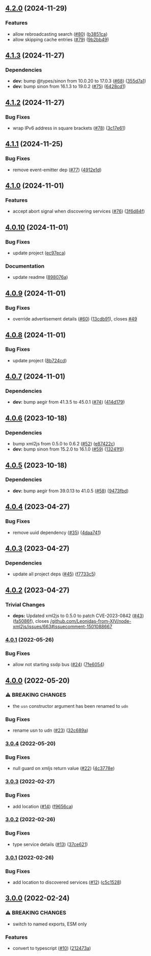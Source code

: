 ## [4.2.0](https://github.com/achingbrain/ssdp/compare/v4.1.3...v4.2.0) (2024-11-29)

### Features

* allow rebroadcasting search ([#80](https://github.com/achingbrain/ssdp/issues/80)) ([b3851ca](https://github.com/achingbrain/ssdp/commit/b3851ca76f46050da8d68020edcc8e3538399dc3))
* allow skipping cache entries ([#79](https://github.com/achingbrain/ssdp/issues/79)) ([9b2bb49](https://github.com/achingbrain/ssdp/commit/9b2bb49451c6235c587c6d01af8cae095f66e2fd))

## [4.1.3](https://github.com/achingbrain/ssdp/compare/v4.1.2...v4.1.3) (2024-11-27)

### Dependencies

* **dev:** bump @types/sinon from 10.0.20 to 17.0.3 ([#68](https://github.com/achingbrain/ssdp/issues/68)) ([355d7a1](https://github.com/achingbrain/ssdp/commit/355d7a177e905504c45d065dbd5a889a1defe320))
* **dev:** bump sinon from 16.1.3 to 19.0.2 ([#75](https://github.com/achingbrain/ssdp/issues/75)) ([6428cd1](https://github.com/achingbrain/ssdp/commit/6428cd10529847bb0d5475e57ff711b58acd9527))

## [4.1.2](https://github.com/achingbrain/ssdp/compare/v4.1.1...v4.1.2) (2024-11-27)

### Bug Fixes

* wrap IPv6 address in square brackets ([#78](https://github.com/achingbrain/ssdp/issues/78)) ([3c17e61](https://github.com/achingbrain/ssdp/commit/3c17e61e9057d2338c3408406d6e3071970edda5))

## [4.1.1](https://github.com/achingbrain/ssdp/compare/v4.1.0...v4.1.1) (2024-11-25)

### Bug Fixes

* remove event-emitter dep ([#77](https://github.com/achingbrain/ssdp/issues/77)) ([4912e1d](https://github.com/achingbrain/ssdp/commit/4912e1d729f8cf2c067e447d75b727898e003817))

## [4.1.0](https://github.com/achingbrain/ssdp/compare/v4.0.10...v4.1.0) (2024-11-01)

### Features

* accept abort signal when discovering services ([#76](https://github.com/achingbrain/ssdp/issues/76)) ([3f6d84f](https://github.com/achingbrain/ssdp/commit/3f6d84f1faab083529a43aa1b0b402c91b8d9c17))

## [4.0.10](https://github.com/achingbrain/ssdp/compare/v4.0.9...v4.0.10) (2024-11-01)

### Bug Fixes

* update project ([ec97eca](https://github.com/achingbrain/ssdp/commit/ec97eca1fa82c6efad298051fe9a1275337afcb7))

### Documentation

* update readme ([898076a](https://github.com/achingbrain/ssdp/commit/898076a76c0ad5f5c8201ba2c12ffa4c553ea918))

## [4.0.9](https://github.com/achingbrain/ssdp/compare/v4.0.8...v4.0.9) (2024-11-01)

### Bug Fixes

* override advertisement details ([#60](https://github.com/achingbrain/ssdp/issues/60)) ([13cdb91](https://github.com/achingbrain/ssdp/commit/13cdb91d9913141cd410a6959a8b2294c1dddbd0)), closes [#49](https://github.com/achingbrain/ssdp/issues/49)

## [4.0.8](https://github.com/achingbrain/ssdp/compare/v4.0.7...v4.0.8) (2024-11-01)

### Bug Fixes

* update project ([8b724cd](https://github.com/achingbrain/ssdp/commit/8b724cd8d833158e4d9d4101226aef9cd524c67f))

## [4.0.7](https://github.com/achingbrain/ssdp/compare/v4.0.6...v4.0.7) (2024-11-01)

### Dependencies

* **dev:** bump aegir from 41.3.5 to 45.0.1 ([#74](https://github.com/achingbrain/ssdp/issues/74)) ([414d179](https://github.com/achingbrain/ssdp/commit/414d1799a5df0479dfdb2a2ee7f289d2da98eeb7))

## [4.0.6](https://github.com/achingbrain/ssdp/compare/v4.0.5...v4.0.6) (2023-10-18)


### Dependencies

* bump xml2js from 0.5.0 to 0.6.2 ([#52](https://github.com/achingbrain/ssdp/issues/52)) ([e87422c](https://github.com/achingbrain/ssdp/commit/e87422c1f04728adc18e5f0568ab5814986e7754))
* **dev:** bump sinon from 15.2.0 to 16.1.0 ([#59](https://github.com/achingbrain/ssdp/issues/59)) ([13241f9](https://github.com/achingbrain/ssdp/commit/13241f9fdd2de5b0034244c41558fba449a5bb35))

## [4.0.5](https://github.com/achingbrain/ssdp/compare/v4.0.4...v4.0.5) (2023-10-18)


### Dependencies

* **dev:** bump aegir from 39.0.13 to 41.0.5 ([#58](https://github.com/achingbrain/ssdp/issues/58)) ([9473fbd](https://github.com/achingbrain/ssdp/commit/9473fbd074ab43a4cf3ee057e44e634178d8a66a))

## [4.0.4](https://github.com/achingbrain/ssdp/compare/v4.0.3...v4.0.4) (2023-04-27)


### Bug Fixes

* remove uuid dependency ([#35](https://github.com/achingbrain/ssdp/issues/35)) ([4daa741](https://github.com/achingbrain/ssdp/commit/4daa7419654c15ea36ecca919e7ad2003dc5d61e))

## [4.0.3](https://github.com/achingbrain/ssdp/compare/v4.0.2...v4.0.3) (2023-04-27)


### Dependencies

* update all project deps ([#45](https://github.com/achingbrain/ssdp/issues/45)) ([f7733c5](https://github.com/achingbrain/ssdp/commit/f7733c59183cef248f0366aee430bf1d27bf295a))

## [4.0.2](https://github.com/achingbrain/ssdp/compare/v4.0.1...v4.0.2) (2023-04-27)


### Trivial Changes

* **deps:** Updated xml2js to 0.5.0 to patch CVE-2023-0842 ([#43](https://github.com/achingbrain/ssdp/issues/43)) ([fa5086f](https://github.com/achingbrain/ssdp/commit/fa5086fc7fe0fb55012c0e15ef18bfb54b54cf30)), closes [/github.com/Leonidas-from-XIV/node-xml2js/issues/663#issuecomment-1501088667](https://github.com/achingbrain//github.com/Leonidas-from-XIV/node-xml2js/issues/663/issues/issuecomment-1501088667)

### [4.0.1](https://github.com/achingbrain/ssdp/compare/v4.0.0...v4.0.1) (2022-05-26)


### Bug Fixes

* allow not starting ssdp bus ([#24](https://github.com/achingbrain/ssdp/issues/24)) ([7fe6054](https://github.com/achingbrain/ssdp/commit/7fe6054f4178fce7e8f6bfa88a305ea789ab125a))

## [4.0.0](https://github.com/achingbrain/ssdp/compare/v3.0.4...v4.0.0) (2022-05-20)


### ⚠ BREAKING CHANGES

* the `usn` constructor argument has been renamed to `udn`

### Bug Fixes

* rename usn to udn ([#23](https://github.com/achingbrain/ssdp/issues/23)) ([32c689a](https://github.com/achingbrain/ssdp/commit/32c689a0541ced5f7444edc7b28dcab84ede8f91))

### [3.0.4](https://github.com/achingbrain/ssdp/compare/v3.0.3...v3.0.4) (2022-05-20)


### Bug Fixes

* null guard on xmljs return value ([#22](https://github.com/achingbrain/ssdp/issues/22)) ([4c3778e](https://github.com/achingbrain/ssdp/commit/4c3778e3a29e25314fd808c9fb3161062aea2224))

### [3.0.3](https://github.com/achingbrain/ssdp/compare/v3.0.2...v3.0.3) (2022-02-27)


### Bug Fixes

* add location ([#14](https://github.com/achingbrain/ssdp/issues/14)) ([f9656ca](https://github.com/achingbrain/ssdp/commit/f9656ca91e72cd88cb9856b725e8ffb08dedfcb3))

### [3.0.2](https://github.com/achingbrain/ssdp/compare/v3.0.1...v3.0.2) (2022-02-26)


### Bug Fixes

* type service details ([#13](https://github.com/achingbrain/ssdp/issues/13)) ([37ce621](https://github.com/achingbrain/ssdp/commit/37ce621e7cb43c45594b9112480e85d50809f7aa))

### [3.0.1](https://github.com/achingbrain/ssdp/compare/v3.0.0...v3.0.1) (2022-02-26)


### Bug Fixes

* add location to discovered services ([#12](https://github.com/achingbrain/ssdp/issues/12)) ([c5c1528](https://github.com/achingbrain/ssdp/commit/c5c152858891d41f72ce719331d13d7d4aa780ae))

## [3.0.0](https://github.com/achingbrain/ssdp/compare/v2.1.2...v3.0.0) (2022-02-24)


### ⚠ BREAKING CHANGES

* switch to named exports, ESM only

### Features

* convert to typescript ([#10](https://github.com/achingbrain/ssdp/issues/10)) ([212473a](https://github.com/achingbrain/ssdp/commit/212473a3fb239514692fd8c5be713ec15c3453e8))
